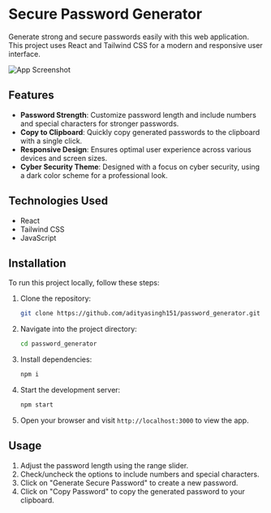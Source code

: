 # Secure Password Generator

Generate strong and secure passwords easily with this web application. This project uses React and Tailwind CSS for a modern and responsive user interface.

![App Screenshot](screenshot.png)

## Features

- **Password Strength**: Customize password length and include numbers and special characters for stronger passwords.
- **Copy to Clipboard**: Quickly copy generated passwords to the clipboard with a single click.
- **Responsive Design**: Ensures optimal user experience across various devices and screen sizes.
- **Cyber Security Theme**: Designed with a focus on cyber security, using a dark color scheme for a professional look.

## Technologies Used

- React
- Tailwind CSS
- JavaScript

## Installation

To run this project locally, follow these steps:

1. Clone the repository:
   ```bash
   git clone https://github.com/adityasingh151/password_generator.git
   ```
2. Navigate into the project directory:
   ```bash
   cd password_generator
   ```
3. Install dependencies:
   ```bash
   npm i
   ```
4. Start the development server:
   ```bash
   npm start
   ```
5. Open your browser and visit `http://localhost:3000` to view the app.

## Usage

1. Adjust the password length using the range slider.
2. Check/uncheck the options to include numbers and special characters.
3. Click on "Generate Secure Password" to create a new password.
4. Click on "Copy Password" to copy the generated password to your clipboard.
